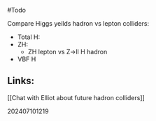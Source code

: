 
#Todo

Compare Higgs yeilds hadron vs lepton colliders:
* Total H: 
* ZH: 
	* ZH lepton vs Z→ll H hadron
* VBF H


## Links: 
[[Chat with Elliot about future hadron colliders]]



202407101219
